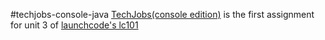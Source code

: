 #techjobs-console-java
[TechJobs(console edition)](https://education.launchcode.org/skills-back-end-java/assignments/techjobs-console/) is the first assignment for unit 3 of [launchcode's lc101](https://www.launchcode.org/summerofcode)